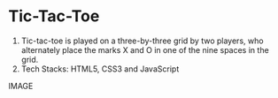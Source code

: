 # Tic-Tac-Toe

1. Tic-tac-toe is played on a three-by-three grid by two players, who alternately place the marks X and O in 
   one of the nine spaces in the grid.
2. Tech Stacks: HTML5, CSS3 and JavaScript

IMAGE

